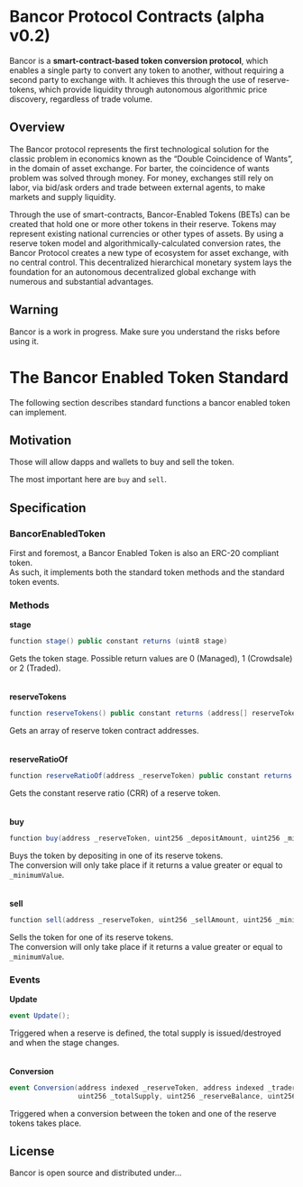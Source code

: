# Bancor Protocol Contracts (alpha v0.2)

Bancor is a **smart-contract-based token conversion protocol**, which enables a single party to convert any 
token to another, without requiring a second party to exchange with. It achieves this through the use of 
reserve-tokens, which provide liquidity through autonomous algorithmic price discovery, regardless of trade volume.

## Overview
The Bancor protocol represents the first technological solution for the classic problem in economics known as the “Double Coincidence of Wants”, in the domain of asset exchange. For barter, the coincidence of wants problem was solved through money. For money, exchanges still rely on labor, via bid/ask orders and trade between external agents, to make markets and supply liquidity. 

Through the use of smart-contracts, Bancor-Enabled Tokens (BETs) can be created that hold one or more other tokens in their reserve. Tokens may represent existing national currencies or other types of assets. By using a reserve token model and algorithmically-calculated conversion rates, the Bancor Protocol creates a new type of ecosystem for asset exchange, with no central control. This decentralized hierarchical monetary system lays the foundation for an autonomous decentralized global exchange with numerous and substantial advantages.

## Warning

Bancor is a work in progress. Make sure you understand the risks before using it.

# The Bancor Enabled Token Standard

The following section describes standard functions a bancor enabled token can implement.

## Motivation

Those will allow dapps and wallets to buy and sell the token.

The most important here are `buy` and `sell`.

## Specification

### BancorEnabledToken

First and foremost, a Bancor Enabled Token is also an ERC-20 compliant token.  
As such, it implements both the standard token methods and the standard token events.

### Methods

**stage**
```cs
function stage() public constant returns (uint8 stage)
```
Gets the token stage. Possible return values are 0 (Managed), 1 (Crowdsale) or 2 (Traded).
<br>
<br>
<br>
**reserveTokens**
```cs
function reserveTokens() public constant returns (address[] reserveTokens)
```
Gets an array of reserve token contract addresses.
<br>
<br>
<br>
**reserveRatioOf**
```cs
function reserveRatioOf(address _reserveToken) public constant returns (uint8)
```
Gets the constant reserve ratio (CRR) of a reserve token.
<br>
<br>
<br>
**buy**
```cs
function buy(address _reserveToken, uint256 _depositAmount, uint256 _minimumValue) public returns (uint256 value)
```
Buys the token by depositing in one of its reserve tokens.  
The conversion will only take place if it returns a value greater or equal to `_minimumValue`.
<br>
<br>
<br>
**sell**
```cs
function sell(address _reserveToken, uint256 _sellAmount, uint256 _minimumValue) public returns (uint256 value)
```
Sells the token for one of its reserve tokens.  
The conversion will only take place if it returns a value greater or equal to `_minimumValue`.

### Events

**Update**
```cs
event Update();
```
Triggered when a reserve is defined, the total supply is issued/destroyed and when the stage changes.
<br>
<br>
<br>
**Conversion**
```cs
event Conversion(address indexed _reserveToken, address indexed _trader, bool _isPurchase,
                 uint256 _totalSupply, uint256 _reserveBalance, uint256 _tokenAmount, uint256 _reserveAmount);
```
Triggered when a conversion between the token and one of the reserve tokens takes place.

## License

Bancor is open source and distributed under...
